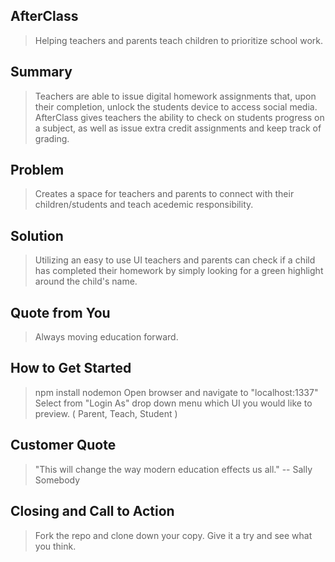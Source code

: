 ## AfterClass ##

  > Helping teachers and parents teach children to prioritize school work.

## Summary ##
  > Teachers are able to issue digital homework assignments that, upon their completion, unlock the students device to access social media. AfterClass gives teachers the ability to check on students progress on a subject, as well as issue extra credit assignments and keep track of grading.

## Problem ##
  > Creates a space for teachers and parents to connect with their children/students and teach acedemic responsibility. 

## Solution ##
  > Utilizing an easy to use UI teachers and parents can check if a child has completed their homework by simply looking for a green highlight around the child's name.

## Quote from You ##
  > Always moving education forward.

## How to Get Started ##
  > npm install 
  > nodemon
  > Open browser and navigate to "localhost:1337"
  > Select from "Login As" drop down menu which UI you would like to preview. ( Parent, Teach, Student )

## Customer Quote ##
  > "This will change the way modern education effects us all." -- Sally Somebody

## Closing and Call to Action ##
  > Fork the repo and clone down your copy. Give it a try and see what you think. 
